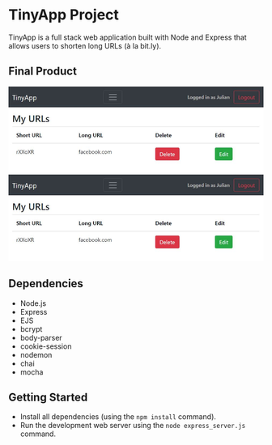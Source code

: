 # TinyApp Project

TinyApp is a full stack web application built with Node and Express that allows users to shorten long URLs (à la bit.ly).

## Final Product

!["screenshot description"](https://github.com/julimancan/tinyapp/blob/master/docs/user_urls.JPG?raw=true)
!["screenshot description"](https://github.com/julimancan/tinyapp/blob/master/docs/user_urls.JPG?raw=true)

## Dependencies

- Node.js
- Express
- EJS
- bcrypt
- body-parser
- cookie-session
- nodemon
- chai
- mocha

## Getting Started

- Install all dependencies (using the `npm install` command).
- Run the development web server using the `node express_server.js` command.
